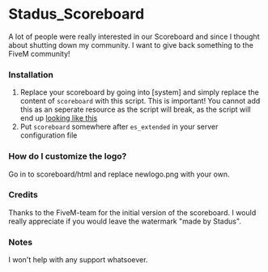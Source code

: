 # Stadus_Scoreboard
A lot of people were really interested in our Scoreboard and since I thought about shutting down my community. I want to give back something to the FiveM community!

### Installation
1. Replace your scoreboard by going into [system] and simply replace the content of `scoreboard` with this script. This is important! You cannot add this as an seperate resource as the script will break, as the script will end up [looking like this](https://i.imgur.com/4KzuLyf.jpg)
2. Put `scoreboard` somewhere after `es_extended` in your server configuration file

### How do I customize the logo?
Go in to scoreboard/html and replace newlogo.png with your own.

### Credits
Thanks to the FiveM-team for the initial version of the scoreboard. I would really appreciate if you would leave the watermark "made by Stadus".

### Notes
I won't help with any support whatsoever.
